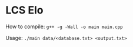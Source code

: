 # LCS Elo

How to compile:
`g++ -g -Wall -o main main.cpp`

Usage:
`./main data/<database.txt> <output.txt>`